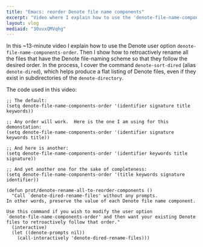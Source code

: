 ```yaml
---
title: "Emacs: reorder Denote file name components"
excerpt: "Video where I explain how to use the 'denote-file-name-components-order' and retroactively make all your Denote files follow your preference."
layout: vlog
mediaid: "30uvxQMVqhg"
---
```


In this ~13-minute video I explain how to use the Denote user option
`denote-file-name-components-order`. Then I show how to retroactively
rename all the files that have the Denote file-naming scheme so that
they follow the desired order. In the process, I cover the command
`denote-sort-dired` (alias `denote-dired`), which helps produce a flat
listing of Denote files, even if they exist in subdirectories of the
`denote-directory`.

The code used in this video:

```elisp
;; The default:
(setq denote-file-name-components-order '(identifier signature title keywords))

;; Any order will work.  Here is the one I am using for this demonstation:
(setq denote-file-name-components-order '(identifier signature keywords title))

;; And here is another:
(setq denote-file-name-components-order '(identifier keywords title signature))

;; And yet another one for the sake of completeness:
(setq denote-file-name-components-order '(title keywords signature identifier))

(defun prot/denote-rename-all-to-reorder-components ()
  "Call `denote-dired-rename-files' without any prompts.
In other words, preserve the value of each Denote file name component.

Use this command if you wish to modify the user option
`denote-file-name-components-order' and then want your existing Denote
files to retroactively follow that order."
  (interactive)
  (let ((denote-prompts nil))
    (call-interactively 'denote-dired-rename-files)))
```
